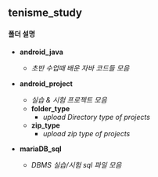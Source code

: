 ## tenisme_study

#### 폴더 설명

- __android_java__
  - _초반 수업때 배운 자바 코드들 모음_

- __android_project__
  - _실습 & 시험 프로젝트 모음_
  - __folder_type__
    - _upload Directory type of projects_
  - __zip_type__
    - _upload zip type of projects_

- __mariaDB_sql__
  - _DBMS 실습/시험 sql 파일 모음_
